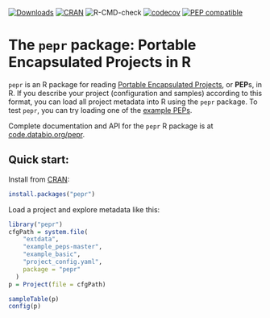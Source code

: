 [![Downloads](https://cranlogs.r-pkg.org/badges/grand-total/pepr)](https://cranlogs.r-pkg.org/badges/grand-total/pepr)
[![CRAN](https://www.r-pkg.org/badges/version-last-release/pepr)](https://www.r-pkg.org/badges/version-last-release/pepr)
![R-CMD-check](https://github.com/pepkit/pepr/workflows/R-CMD-check/badge.svg)
[![codecov](https://codecov.io/gh/pepkit/pepr/branch/master/graph/badge.svg)](https://app.codecov.io/gh/pepkit/pepr)
[![PEP compatible](https://pepkit.github.io/img/PEP-compatible-green.svg)](https://pep.databio.org/en/2.0.0/)

# The `pepr` package: Portable Encapsulated Projects in R

`pepr` is an R package for reading [Portable Encapsulated Projects](http://pep.databio.org/en/2.0.0/), or **PEP**s, in R. If you describe your project (configuration and samples) according to this format, you can load all project metadata into R using the `pepr` package. To test `pepr`, you can try loading one of the [example PEPs](https://github.com/pepkit/example_peps).

Complete documentation and API for the `pepr` R package is at [code.databio.org/pepr](https://code.databio.org/pepr/).


## Quick start:

Install from [CRAN](https://CRAN.R-project.org/package=pepr):

```R
install.packages("pepr")
```

Load a project and explore metadata like this:

```R
library("pepr")
cfgPath = system.file(
    "extdata",
    "example_peps-master",
    "example_basic",
    "project_config.yaml",
    package = "pepr"
  )
p = Project(file = cfgPath)

sampleTable(p)
config(p)
```
